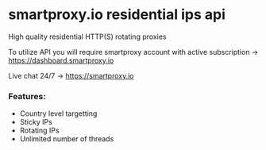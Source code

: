 # smartproxy.io residential ips api

High quality residential HTTP(S) rotating proxies

To utilize API you will require smartproxy account with active subscription -> https://dashboard.smartproxy.io

Live chat 24/7 -> https://smartproxy.io
<h3>Features:</h3>
<ul><li>Country level targetting
<li>Sticky IPs
<li>Rotating IPs
<li>Unlimited number of threads
